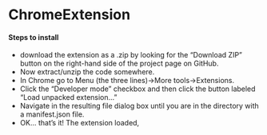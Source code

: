 # ChromeExtension

#### Steps to install
- download the extension as a .zip by looking for the “Download ZIP” button on the right-hand side of the project page on GitHub. 
- Now extract/unzip the code somewhere. 
- In Chrome go to Menu (the three lines)->More tools->Extensions. 
- Click the “Developer mode” checkbox and then click the button labeled “Load unpacked extension…”
- Navigate in the resulting file dialog box until you are in the directory with a manifest.json file. 
- OK... that’s it! The extension loaded, 
